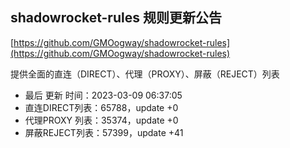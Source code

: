 ## shadowrocket-rules 规则更新公告

[https://github.com/GMOogway/shadowrocket-rules](https://github.com/GMOogway/shadowrocket-rules)

提供全面的直连（DIRECT）、代理（PROXY）、屏蔽（REJECT）列表
- 最后 更新 时间：2023-03-09 06:37:05
- 直连DIRECT列表：65788，update +0
- 代理PROXY 列表：35374，update +0
- 屏蔽REJECT列表：57399，update +41